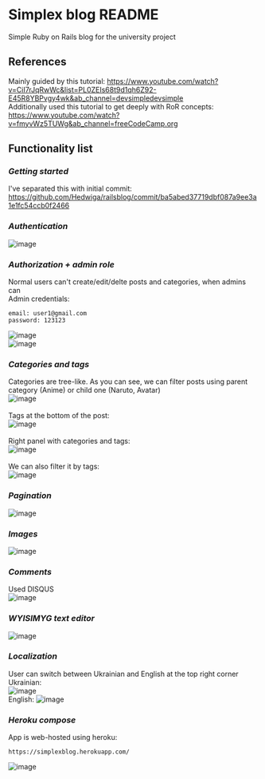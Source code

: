 # Simplex blog README

Simple Ruby on Rails blog for the university project

## References
Mainly guided by this tutorial: https://www.youtube.com/watch?v=CiI7rJqRwWc&list=PL0ZEIs68t9d1qh6Z92-E45R8YBPvgy4wk&ab_channel=devsimpledevsimple <br />
Additionally used this tutorial to get deeply with RoR concepts: https://www.youtube.com/watch?v=fmyvWz5TUWg&ab_channel=freeCodeCamp.org

## Functionality list
### ***Getting started*** <br />
  I've separated this with initial commit: https://github.com/Hedwiga/railsblog/commit/ba5abed37719dbf087a9ee3a1e1fc54ccb0f2466
### ***Authentication*** <br />
![image](https://user-images.githubusercontent.com/60540356/119341641-b4d96c00-bc9c-11eb-890a-760669a38c1f.png) <br />
### ***Authorization + admin role*** <br />
Normal users can't create/edit/delte posts and categories, when admins can <br />
Admin credentials: <br />
```
email: user1@gmail.com
password: 123123
```

![image](https://user-images.githubusercontent.com/60540356/119342407-b8212780-bc9d-11eb-8457-0b225e75b940.png) <br />
![image](https://user-images.githubusercontent.com/60540356/119342430-beaf9f00-bc9d-11eb-9083-ad7fbd4b85cb.png) <br />
### ***Categories and tags*** <br />
Categories are tree-like. As you can see, we can filter posts using parent category (Anime) or child one (Naruto, Avatar)<br />
![image](https://user-images.githubusercontent.com/60540356/119343210-cface000-bc9e-11eb-82bd-31bf2643ad7a.png)<br />
<br />
Tags at the bottom of the post:<br />
![image](https://user-images.githubusercontent.com/60540356/119342808-472e3f80-bc9e-11eb-851a-6121d6322230.png) <br />
<br />
Right panel with categories and tags:<br />
![image](https://user-images.githubusercontent.com/60540356/119342665-13ebb080-bc9e-11eb-82e3-8b6c4424a22b.png) <br />
<br />
We can also filter it by tags:<br />
![image](https://user-images.githubusercontent.com/60540356/119343396-0c78d700-bc9f-11eb-9e7e-b9b21b150679.png) <br />
### ***Pagination***
![image](https://user-images.githubusercontent.com/60540356/119343909-b3f60980-bc9f-11eb-9bda-494c4b0bb930.png) <br />
### ***Images***
![image](https://user-images.githubusercontent.com/60540356/119344296-25ce5300-bca0-11eb-9773-8d4743526175.png) <br />
### ***Comments*** 
Used DISQUS <br />
![image](https://user-images.githubusercontent.com/60540356/119344499-6a59ee80-bca0-11eb-841a-80f5f33bf9d7.png)  <br />
### ***WYISIMYG text editor*** 
![image](https://user-images.githubusercontent.com/60540356/119344645-94131580-bca0-11eb-9597-98f5fc955b9b.png) <br />
### ***Localization*** 
User can switch between Ukrainian and English at the top right corner <br />
Ukrainian: <br />
![image](https://user-images.githubusercontent.com/60540356/119344795-be64d300-bca0-11eb-9fc1-362e2a16792b.png) <br />
English:
![image](https://user-images.githubusercontent.com/60540356/119344827-cf154900-bca0-11eb-9573-952a6948a276.png) <br />
### ***Heroku compose*** 
App is web-hosted using heroku: 
```
https://simplexblog.herokuapp.com/
```
![image](https://user-images.githubusercontent.com/60540356/119345317-64b0d880-bca1-11eb-9ce1-249eb18d354f.png)




